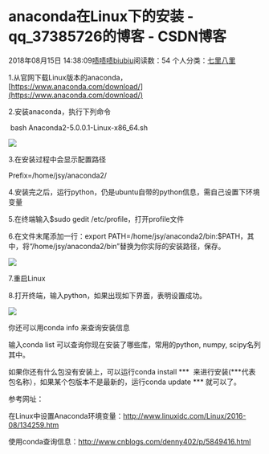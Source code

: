 # anaconda在Linux下的安装 - qq_37385726的博客 - CSDN博客





2018年08月15日 14:38:09[啧啧啧biubiu](https://me.csdn.net/qq_37385726)阅读数：54
个人分类：[七里八里](https://blog.csdn.net/qq_37385726/article/category/6706622)









1.从官网下载Linux版本的anaconda，[https://www.anaconda.com/download/](https://www.anaconda.com/download/)

2.安装anaconda，执行下列命令

 bash Anaconda2-5.0.0.1-Linux-x86_64.sh 

![](https://img-blog.csdn.net/20171026100648890)



3.在安装过程中会显示配置路径

Prefix=/home/jsy/anaconda2/

4.安装完之后，运行python，仍是ubuntu自带的python信息，需自己设置下环境变量

5.在终端输入$sudo gedit /etc/profile，打开profile文件

6.在文件末尾添加一行：export PATH=/home/jsy/anaconda2/bin:$PATH，其中，将“/home/jsy/anaconda2/bin”替换为你实际的安装路径，保存。

![](https://img-blog.csdn.net/20171026100654406)



7.重启Linux

8.打开终端，输入python，如果出现如下界面，表明设置成功。

![](https://img-blog.csdn.net/20171026100659839)



你还可以用conda info 来查询安装信息

输入conda list 可以查询你现在安装了哪些库，常用的python, numpy, scipy名列其中。

如果你还有什么包没有安装上，可以运行conda install ***  来进行安装(***代表包名称），如果某个包版本不是最新的，运行conda update *** 就可以了。



参考网址：

在Linux中设置Anaconda环境变量：http://www.linuxidc.com/Linux/2016-08/134259.htm

使用conda查询信息：http://www.cnblogs.com/denny402/p/5849416.html



